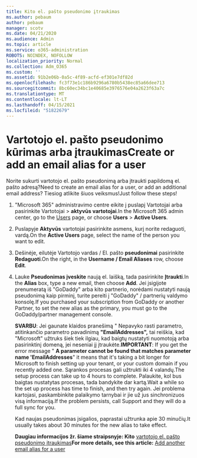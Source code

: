 ```yaml
---
title: Kito el. pašto pseudonimo įtraukimas
ms.author: pebaum
author: pebaum
manager: scotv
ms.date: 04/21/2020
ms.audience: Admin
ms.topic: article
ms.service: o365-administration
ROBOTS: NOINDEX, NOFOLLOW
localization_priority: Normal
ms.collection: Adm_O365
ms.custom: ''
ms.assetid: 91b2e06b-0a5c-4f89-acfd-ef301e7df82d
ms.openlocfilehash: fc3f73e1c186b9296a6780b5438ec85a66dee713
ms.sourcegitcommit: 8bc60ec34bc1e40685e3976576e04a2623f63a7c
ms.translationtype: MT
ms.contentlocale: lt-LT
ms.lasthandoff: 04/15/2021
ms.locfileid: "51822679"
---
```

# <a name="create-or-add-an-email-alias-for-a-user"></a><span data-ttu-id="be1b7-102">Vartotojo el. pašto pseudonimo kūrimas arba įtraukimas</span><span class="sxs-lookup"><span data-stu-id="be1b7-102">Create or add an email alias for a user</span></span>

<span data-ttu-id="be1b7-103">Norite sukurti vartotojo el. pašto pseudonimą arba įtraukti papildomą el. pašto adresą?</span><span class="sxs-lookup"><span data-stu-id="be1b7-103">Need to create an email alias for a user, or add an additional email address?</span></span> <span data-ttu-id="be1b7-104">Tiesiog atlikite šiuos veiksmus!</span><span class="sxs-lookup"><span data-stu-id="be1b7-104">Just follow these steps!</span></span>
  
1. <span data-ttu-id="be1b7-105">"Microsoft 365" administravimo centre eikite [į](https://go.microsoft.com/fwlink/p/?linkid=834822) puslapį Vartotojai arba pasirinkite Vartotojai   >  **aktyvūs vartotojai**.</span><span class="sxs-lookup"><span data-stu-id="be1b7-105">In the Microsoft 365 admin center, go to the [Users](https://go.microsoft.com/fwlink/p/?linkid=834822) page, or choose **Users** > **Active Users**.</span></span>
    
2. <span data-ttu-id="be1b7-106">Puslapyje **Aktyvūs** vartotojai pasirinkite asmens, kurį norite redaguoti, vardą.</span><span class="sxs-lookup"><span data-stu-id="be1b7-106">On the **Active Users** page, select the name of the person you want to edit.</span></span> 
    
3. <span data-ttu-id="be1b7-107">Dešinėje, eilutėje Vartotojo vardas / El. pašto **pseudonimai** pasirinkite **Redaguoti**.</span><span class="sxs-lookup"><span data-stu-id="be1b7-107">On the right, in the **Username / Email Aliases** row, choose **Edit**.</span></span>
    
4. <span data-ttu-id="be1b7-108">Lauke **Pseudonimas įveskite** naują el. laišką, tada pasirinkite **Įtraukti**.</span><span class="sxs-lookup"><span data-stu-id="be1b7-108">In the **Alias** box, type a new email, then choose **Add**.</span></span> <span data-ttu-id="be1b7-109">Jei įsigijote prenumeratą iš "GoDaddy" arba kito partnerio, norėdami nustatyti naują pseudonimą kaip pirminį, turite pereiti į "GoDaddy" / partnerių valdymo konsolę.</span><span class="sxs-lookup"><span data-stu-id="be1b7-109">If you purchased your subscription from GoDaddy or another Partner, to set the new alias as the primary, you must go to the GoDaddy/partner management console.</span></span> 
    
    <span data-ttu-id="be1b7-110">**SVARBU**: Jei gaunate klaidos pranešimą " Nepavyko rasti parametro, atitinkančio parametro pavadinimą **"EmailAddresses",** tai reiškia, kad "Microsoft" užtruks šiek tiek ilgiau, kad baigtų nustatyti nuomotoją arba pasirinktinį domeną, jei neseniai jį įtraukėte.</span><span class="sxs-lookup"><span data-stu-id="be1b7-110">**IMPORTANT**: If you get the error message " **A parameter cannot be found that matches parameter name 'EmailAddresses**" it means that it's taking a bit longer for Microsoft to finish setting up your tenant, or your custom domain if you recently added one.</span></span> <span data-ttu-id="be1b7-111">Sąrankos procesas gali užtrukti iki 4 valandų.</span><span class="sxs-lookup"><span data-stu-id="be1b7-111">The setup process can take up to 4 hours to complete.</span></span> <span data-ttu-id="be1b7-112">Palaukite, kol bus baigtas nustatytas procesas, tada bandykite dar kartą.</span><span class="sxs-lookup"><span data-stu-id="be1b7-112">Wait a while so the set up process has time to finish, and then try again.</span></span> <span data-ttu-id="be1b7-113">Jei problema kartojasi, paskambinkite palaikymo tarnybai ir jie už jus sinchronizuos visą informaciją.</span><span class="sxs-lookup"><span data-stu-id="be1b7-113">If the problem persists, call Support and they will do a full sync for you.</span></span>
    
    <span data-ttu-id="be1b7-114">Kad naujas pseudonimas įsigalios, paprastai užtrunka apie 30 minučių.</span><span class="sxs-lookup"><span data-stu-id="be1b7-114">It usually takes about 30 minutes for the new alias to take effect.</span></span>
    
    <span data-ttu-id="be1b7-115">**Daugiau informacijos žr. šiame straipsnyje: Kito** [vartotojo el. pašto pseudonimo įtraukimas](https://docs.microsoft.com/microsoft-365/admin/email/add-another-email-alias-for-a-user)</span><span class="sxs-lookup"><span data-stu-id="be1b7-115">**For more details, see this article:** [Add another email alias for a user](https://docs.microsoft.com/microsoft-365/admin/email/add-another-email-alias-for-a-user)</span></span>
    

